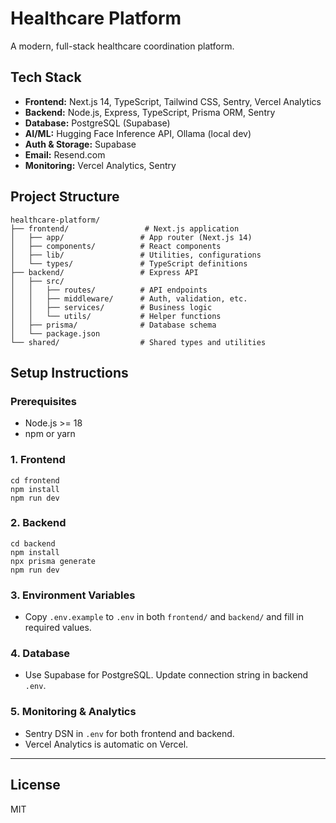 # Healthcare Platform

A modern, full-stack healthcare coordination platform.

## Tech Stack
- **Frontend:** Next.js 14, TypeScript, Tailwind CSS, Sentry, Vercel Analytics
- **Backend:** Node.js, Express, TypeScript, Prisma ORM, Sentry
- **Database:** PostgreSQL (Supabase)
- **AI/ML:** Hugging Face Inference API, Ollama (local dev)
- **Auth & Storage:** Supabase
- **Email:** Resend.com
- **Monitoring:** Vercel Analytics, Sentry

## Project Structure
```
healthcare-platform/
├── frontend/                 # Next.js application
│   ├── app/                 # App router (Next.js 14)
│   ├── components/          # React components
│   ├── lib/                 # Utilities, configurations
│   └── types/               # TypeScript definitions
├── backend/                 # Express API
│   ├── src/
│   │   ├── routes/          # API endpoints
│   │   ├── middleware/      # Auth, validation, etc.
│   │   ├── services/        # Business logic
│   │   └── utils/           # Helper functions
│   ├── prisma/              # Database schema
│   └── package.json
└── shared/                  # Shared types and utilities
```

## Setup Instructions

### Prerequisites
- Node.js >= 18
- npm or yarn

### 1. Frontend
```
cd frontend
npm install
npm run dev
```

### 2. Backend
```
cd backend
npm install
npx prisma generate
npm run dev
```

### 3. Environment Variables
- Copy `.env.example` to `.env` in both `frontend/` and `backend/` and fill in required values.

### 4. Database
- Use Supabase for PostgreSQL. Update connection string in backend `.env`.

### 5. Monitoring & Analytics
- Sentry DSN in `.env` for both frontend and backend.
- Vercel Analytics is automatic on Vercel.

---

## License
MIT 